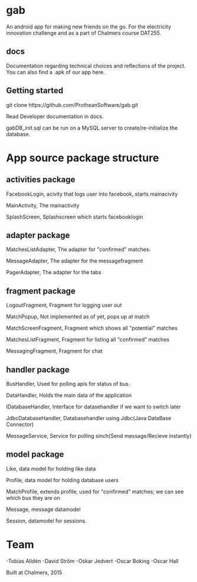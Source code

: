 # gab
An android app for making new friends on the go. For the electricity innovation challenge and as a part of Chalmers course DAT255.

<h2>docs</h2>
Documentation regarding technical choices and reflections of the project.
You can also find a .apk of our app here.

<h2>Getting started</h2>
git clone https://github.com/ProtheanSoftware/gab.git

Read Developer documentation in docs.

gabDB_init.sql can be run on a MySQL server to create/re-initialize the database.


# App source package structure

<h2>activities package</h2>

FacebookLogin, acivity that logs user into facebook, starts mainacivity

MainActivity, The mainactivity

SplashScreen, Splashscreen which starts facebooklogin

<h2>adapter package</h2>

MatchesListAdapter, The adapter for "confirmed" matches.

MessageAdapter, The adapter for the messagefragment

PagerAdapter, The adapter for the tabs

<h2>fragment package</h2>

LogoutFragment, Fragment for logging user out

MatchPopup, Not implemented as of yet, pops up at match

MatchScreenFragment, Fragment which shows all "potential" matches

MatchesListFragment, Fragment for listing all "confirmed" matches

MessagingFragment, Fragment for chat

<h2>handler package</h2>

BusHandler, Used for polling apis for status of bus.

DataHandler, Holds the main data of the application

IDatabaseHandler, Interface for datasehandler if we want to switch later

JdbcDatabaseHandler, Databasehandler using Jdbc(Java DataBase Connector)

MessageService, Service for polling sinch(Send message/Recieve instantly)

<h2>model package</h2>

Like, data model for holding like data

Profile, data model for holding database users

MatchProfile, extends profile, used for "confirmed" matches; we can see which bus they are on

Message, message datamodel

Session, datamodel for sessions.

# Team
-Tobias Alldén
-David Ström
-Oskar Jedvert
-Oscar Boking
-Oscar Hall

Built at Chalmers, 2015
